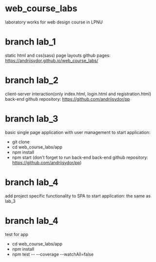 # web_course_labs

laboratory works for web design course in LPNU

# branch lab_1
static html and css(sass) page layouts
github pages: https://andriisydor.github.io/web_course_labs/

# branch lab_2
client-server interaction(only index.html, login.html and registration.html)
back-end github repository: https://github.com/andriisydor/pp

# branch lab_3
basic single page application with user management
to start application:
  - git clone <current repository link>
  - cd web_course_labs/app
  - npm install
  - npm start
(don't forget to run back-end back-end github repository: https://github.com/andriisydor/pp)

# branch lab_4
add project specific functionality to SPA
to start application: the same as lab_3

# branch lab_4
test for app
  - cd web_course_labs/app
  - npm install
  - npm test -- --coverage --watchAll=false

